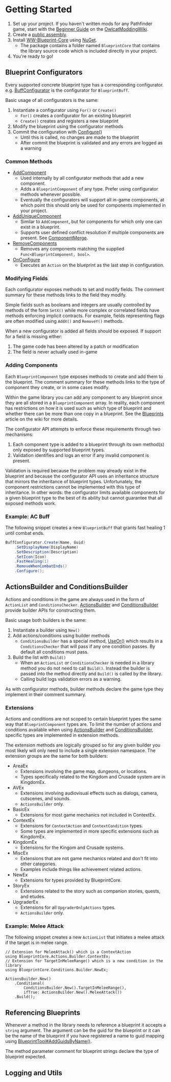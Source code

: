 # Getting Started

1. Set up your project. If you haven't written mods for any Pathfinder game, start with the [Beginner Guide](https://github.com/WittleWolfie/OwlcatModdingWiki/wiki/Beginner-Guide) on the [OwlcatModdingWiki](https://github.com/WittleWolfie/OwlcatModdingWiki/wiki).
2. Create a [public assembly](https://github.com/WittleWolfie/OwlcatModdingWiki/wiki/Publicise-Assemblies).
3. Install [WW-Blueprint-Core](https://www.nuget.org/packages/WW-Blueprint-Core/) using [NuGet](https://docs.microsoft.com/en-us/nuget/what-is-nuget).
    * The package contains a folder named `BlueprintCore` that contains the library source code which is included directly in your project.
4. You're ready to go!

## Blueprint Configurators

Every supported concrete blueprint type has a corresponding configurator. e.g. [BuffConfigurator](xref:BlueprintCore.Blueprints.Buffs.BuffConfigurator) is the configurator for `BlueprintBuff`.

Basic usage of all configurators is the same:

1. Instantiate a configurator using `For()` or `Create()`
    * `For()` creates a configurator for an existing blueprint
    * `Create()` creates and registers a new blueprint
2. Modify the blueprint using the configurator methods
3. Commit the configuration with [Configure()](xref:BlueprintCore.Blueprints.BlueprintConfigurator`2.Configure)
    * Until this is called, no changes are made to the blueprint
    * After commit the blueprint is validated and any errors are logged as a warning

### Common Methods

* [AddComponent](xref:BlueprintCore.Blueprints.BlueprintConfigurator`2.AddComponent(Kingmaker.Blueprints.BlueprintComponent))
    * Used internally by all configurator methods that add a new component.
    * Adds a `BlueprintComponent` of any type. Prefer using configurator methods whenever possible.
    * Eventually the configurators will support all in-game components, at which point this should only be used for components implemented in your project.
* [AddUniqueComponent](xref:BlueprintCore.Blueprints.BlueprintConfigurator`2.AddUniqueComponent(Kingmaker.Blueprints.BlueprintComponent,BlueprintCore.Blueprints.BlueprintConfigurator{`0,`1}.ComponentMerge,System.Action{Kingmaker.Blueprints.BlueprintComponent,Kingmaker.Blueprints.BlueprintComponent}))
    * Similar to `AddComponent`, but for components for which only one can exist in a blueprint.
    * Supports user defined conflict resolution if multiple components are present. See [ComponentMerge](xref:BlueprintCore.Blueprints.BlueprintConfigurator`2.ComponentMerge).
* [RemoveComponents](xref:BlueprintCore.Blueprints.BlueprintConfigurator`2.RemoveComponents(System.Func{Kingmaker.Blueprints.BlueprintComponent,System.Boolean}))
    * Removes any components matching the supplied `Func<BlueprintComponent, bool>`.
* [OnConfigure](xref:BlueprintCore.Blueprints.BlueprintConfigurator`2.OnConfigure(System.Action{`0}[]))
    * Executes an `Action` on the blueprint as the last step in configuration.

### Modifying Fields

Each configurator exposes methods to set and modify fields. The comment summary for these methods links to the field they modify.

Simple fields such as booleans and integers are usually controlled by methods of the form `SetX()` while more complex or correlated fields have methods enforcing implicit contracts. For example, fields representing flags are often modified using `AddX()` and `RemoveY()` methods.

When a new configurator is added all fields should be exposed. If support for a field is missing either:

1. The game code has been altered by a patch or modification
2. The field is never actually used in-game

### Adding Components

Each `BlueprintComponent` type exposes methods to create and add them to the blueprint. The comment summary for these methods links to the type of component they create, or in some cases modify.

Within the game library you can add any component to any blueprint since they are all stored in a `BlueprintComponent` array. In reality, each component has restrictions on how it is used such as which type of blueprint and whether there can be more than one copy in a blueprint. See the [Blueprints](https://github.com/WittleWolfie/OwlcatModdingWiki/wiki/%5BWrath%5D-Blueprints) article on the wiki for more details.

The configurator API attempts to enforce these requirements through two mechanisms:

1. Each component type is added to a blueprint through its own method(s) only exposed by supported blueprint types.
2. Validation identifies and logs an error if any invalid component is present.

Validation is required because the problem may already exist in the blueprint and because the configurator API uses an inheritance structure that mirrors the inheritance of blueprint types. Unfortunately, the component restrictions cannot be implemented with this type of inheritance. In other words: the configurator limits available components for a given blueprint type to the best of its ability but cannot guarantee that all exposed methods work.

### Example: AC Buff

The following snippet creates a new `BlueprintBuff` that grants fast healing 1 until combat ends.

```C#
BuffConfigurator.Create(Name, Guid)
    .SetDisplayName(DisplayName)
    .SetDescription(Description)
    .SetIcon(Icon)
    .FastHealing(1)
    .RemoveWhenCombatEnds()
    .Configure();
```

## ActionsBuilder and ConditionsBuilder

Actions and conditions in the game are always used in the form of `ActionList` and `ConditionsChecker`. [ActionsBuilder](xref:BlueprintCore.Actions.Builder.ActionsBuilder) and [ConditionsBuilder](xref:BlueprintCore.Conditions.Builder.ConditionsBuilder) provide builder APIs for constructing them.

Basic usage both builders is the same:

1. Instantiate a builder using `New()`
2. Add actions/conditions using builder methods
    * `ConditionsBuilder` has a special method, [UseOr()](xref:BlueprintCore.Conditions.Builder.ConditionsBuilder.UseOr) which results in a `ConditionsChecker` that will pass if any one condition passes. By default all conditions must pass.
3. Build the list with `Build()`
    * When an `ActionList` or `ConditionsChecker` is needed in a library method you do not need to call `Build()`. Instead the builder is passed into the method directly and `Build()` is called by the library.
    * Calling build logs validation errors as a warning.

As with configurator methods, builder methods declare the game type they implement in their comment summary.

### Extensions

Actions and conditions are not scoped to certain blueprint types the same way that `BlueprintComponent` types are. To limit the number of actions and conditions available when using [ActionsBuilder](xref:BlueprintCore.Actions.Builder.ActionsBuilder) and [ConditionsBuilder](xref:BlueprintCore.Conditions.Builder.ConditionsBuilder), specific types are implemented in extension methods.

The extension methods are logically grouped so for any given builder you most likely will only need to include a single extension namespace. The extension groups are the same for both builders:

* AreaEx
    * Extensions involving the game map, dungeons, or locations.
    * Types specifically related to the Kingdom and Crusade system are in KingdomEx.
* AVEx
    * Extensions involving audiovisual effects such as dialogs, camera, cutscenes, and sounds.
    * `ActionsBuilder` only.
* BasicEx
    * Extensions for most game mechanics not included in ContextEx.
* ContextEx
    * Extensions for `ContextAction` and `ContextCondition` types.
    * Some types are implemented in more specific extensions such as KingdomEx.
* KingdomEx
    * Extensions for the Kingom and Crusade systems.
* MiscEx
    * Extensions that are not game mechanics related and don't fit into other categories.
    * Examples include things like achievement related actions.
* NewEx
    * Extensions for types provided by BlueprintCore.
* StoryEx
    * Extensions related to the story such as companion stories, quests, and etudes.
* UpgraderEx
    * Extensions for all `UpgraderOnlyActions` types.
    * `ActionsBuilder` only.

### Example: Melee Attack

The following snippet creates a new `ActionList` that initiates a melee attack if the target is in melee range.

```
// Extension for MeleeAttack() which is a ContextAction
using BlueprintCore.Actions.Builder.ContextEx;
// Extension for TargetInMeleeRange() which is a new condition in the library
using BlueprintCore.Conditions.Builder.NewEx;

ActionsBuilder.New()
    .Conditional(
        ConditionsBuilder.New().TargetInMeleeRange(),
        ifTrue: ActionsBuilder.New().MeleeAttack())
    .Build();
```

## Referencing Blueprints

Whenever a method in the library needs to reference a blueprint it accepts a `string` argument. The argument can be the guid for the blueprint or it can be the name of the blueprint if you have registered a name to guid mapping using [BlueprintTool#AddGuidsByName()](xref:BlueprintCore.Blueprints.BlueprintTool.AddGuidsByName(System.Collections.Generic.Dictionary{System.String,System.String})).

The method parameter comment for blueprint strings declare the type of blueprint expected.

## Logging and Utils
